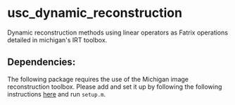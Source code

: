 # usc_dynamic_reconstruction
Dynamic reconstruction methods using linear operators as Fatrix operations detailed in michigan's IRT toolbox. 

## Dependencies:
The following package requires the use of the Michigan image reconstruction toolbox. Please add and set it up by following the following instructions [here](https://github.com/JeffFessler/mirt) and run `setup.m`.
